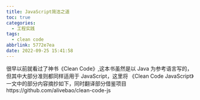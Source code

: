 ```yaml
---
title: JavaScript简洁之道
toc: true
categories:
  - 工程实践
tags:
  - clean code
abbrlink: 5772e7ea
date: 2022-09-25 15:41:58
---
```

很早以前就看过了神书《Clean Code》,这本书虽然是以 Java 为参考语言写的，但其中大部分准则都同样适用于 JavaScript，这里将 《Clean Code JavaScript》一文中的部分内容摘抄如下，同时翻译部分借鉴项目https://github.com/alivebao/clean-code-js


